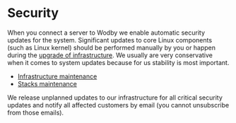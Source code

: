# Security

When you connect a server to Wodby we enable automatic security updates for the system. Significant updates to core Linux components (such as Linux kernel) should be performed manually by you or happen during the [upgrade of infrastructure](index.md#maintenance). We usually are very conservative when it comes to system updates because for us stability is most important. 

* [Infrastructure maintenance](maintenance.md)
* [Stacks maintenance](../stacks/maintenance.md)

We release unplanned updates to our infrastructure for all critical security updates and notify all affected customers by email (you cannot unsubscribe from those emails).
